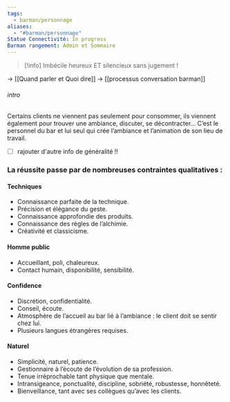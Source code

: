 ```yaml
---
tags:
  - barman/personnage
aliases:
  - "#barman/personnage"
Statue Connectivité: In progress
Barman rangement: Admin et Sommaire
---
```

> [!info] Imbécile heureux ET silencieux sans jugement !

-> [[Quand parler et Quoi dire]]
-> [[processus conversation barman]]


###### intro
Certains clients ne viennent pas seulement pour
consommer, ils viennent également pour trouver une ambiance, discuter, se décontracter... C’est le personnel du bar et lui seul qui crée l’ambiance et l’animation de son lieu de travail. 

- [ ] rajouter d'autre info de généralité !!


### La réussite passe par de nombreuses contraintes qualitatives :

#### Techniques
- Connaissance parfaite de la technique.
- Précision et élégance du geste.
- Connaissance approfondie des produits.
- Connaissance des règles de l’alchimie.
- Créativité et classicisme.

#### Homme public
- Accueillant, poli, chaleureux.
- Contact humain, disponibilité, sensibilité.

#### Confidence
- Discrétion, confidentialité.
- Conseil, écoute.
- Atmosphère de l’accueil au bar lié à l’ambiance : le client doit se sentir chez lui.
- Plusieurs langues étrangères requises.

#### Naturel
- Simplicité, naturel, patience.
- Gestionnaire à l’écoute de l’évolution de sa profession.
- Tenue irréprochable tant physique que mentale.
- Intransigeance, ponctualité, discipline, sobriété, robustesse, honnêteté.
- Bienveillance, tant avec ses collègues qu’avec les clients.


